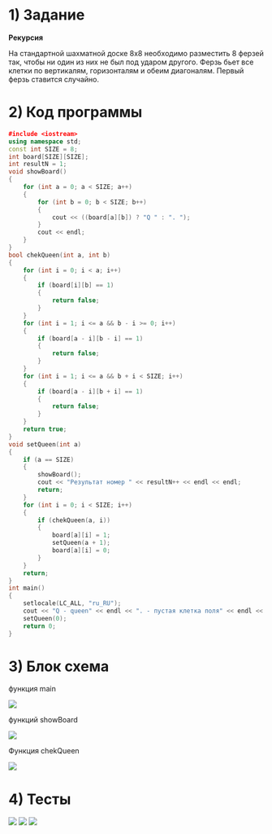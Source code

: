 # 1) Задание
**Рекурсия** 

На стандартной шахматной доске 8х8 необходимо разместить 8 ферзей так, чтобы ни один из них не был под ударом другого.
Ферзь бьет все клетки по вертикалям, горизонталям и обеим диагоналям.
Первый ферзь ставится случайно.

# 2) Код программы

```cpp
﻿#include <iostream>
using namespace std;
const int SIZE = 8;
int board[SIZE][SIZE];
int resultN = 1;
void showBoard()
{
    for (int a = 0; a < SIZE; a++)
    {
        for (int b = 0; b < SIZE; b++)
        {
            cout << ((board[a][b]) ? "Q " : ". ");
        }
        cout << endl;
    }
}
bool chekQueen(int a, int b)
{
    for (int i = 0; i < a; i++)
    {
        if (board[i][b] == 1)
        {
            return false;
        }
    }
    for (int i = 1; i <= a && b - i >= 0; i++)
    {
        if (board[a - i][b - i] == 1)
        {
            return false;
        }
    }
    for (int i = 1; i <= a && b + i < SIZE; i++)
    {
        if (board[a - i][b + i] == 1)
        {
            return false;
        }
    }
    return true;
}
void setQueen(int a)
{
    if (a == SIZE)
    {
        showBoard();
        cout << "Результат номер " << resultN++ << endl << endl;
        return;
    }
    for (int i = 0; i < SIZE; i++)
    {
        if (chekQueen(a, i))
        {
            board[a][i] = 1;
            setQueen(a + 1);
            board[a][i] = 0;
        }
    }
    return;
}
int main()
{
    setlocale(LC_ALL, "ru_RU");
    cout << "Q - queen" << endl << ". - пустая клетка поля" << endl << endl;
    setQueen(0);
    return 0;
}
```

# 3) Блок схема

функция main

<image src ="ferMAIN.drawio.png">

функций showBoard

<image src ="ferSB.drawio.png">

Функция chekQueen

<image src ="ferCQ.drawio.png">
  
# 4) Тесты
<image src ="testPART1_ferz.png">
    
<image src ="testPART2_ferz.png">

<image src ="testPART3_ferz.png">
